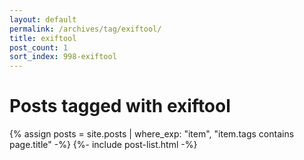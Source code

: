 ```yaml
---
layout: default
permalink: /archives/tag/exiftool/
title: exiftool
post_count: 1
sort_index: 998-exiftool
---
```

<h1 class="page-heading">Posts tagged with exiftool</h1>
{% assign posts = site.posts | where_exp: "item", "item.tags contains page.title" -%}
{%- include post-list.html -%}
